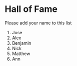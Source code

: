 # Hall of Fame
Please add your name to this list

1. Jose
2. Alex
3. Benjamin
4. Nick
5. Matthew
6. Ann
